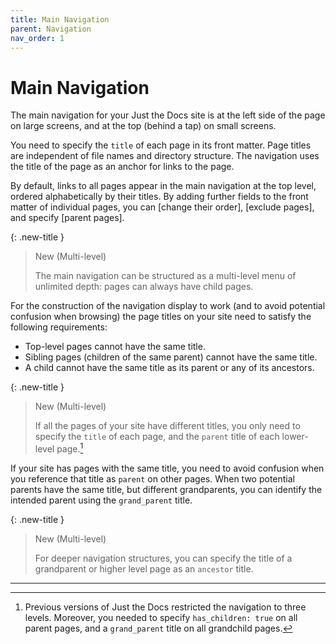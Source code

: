 ```yaml
---
title: Main Navigation
parent: Navigation
nav_order: 1
---
```


# Main Navigation

The main navigation for your Just the Docs site is at the left side of the page on large screens, and at the top (behind a tap) on small screens. 

You need to specify the `title` of each page in its front matter. Page titles are independent of file names and directory structure. The navigation uses the title of the page as an anchor for links to the page. 

By default, links to all pages appear in the main navigation at the top level, ordered alphabetically by their titles. By adding further fields to the front matter of individual pages, you can [change their order], [exclude pages], and specify [parent pages].

{: .new-title }
> New (Multi-level)
>
> The main navigation can be structured as a multi-level menu of unlimited depth:
> pages can always have child pages.

For the construction of the navigation display to work (and to avoid potential confusion when browsing) the page titles on your site need to satisfy the following requirements:

* Top-level pages cannot have the same title.
* Sibling pages (children of the same parent) cannot have the same title.
* A child cannot have the same title as its parent or any of its ancestors.

{: .new-title }
> New (Multi-level)
>
> If all the pages of your site have different titles, you only need to specify the `title` of each page, and the `parent` title of each lower-level page.[^1]

[^1]: Previous versions of Just the Docs restricted the navigation to three levels. Moreover, you needed to specify `has_children: true` on all parent pages, and a `grand_parent` title on all grandchild pages.

If your site has pages with the same title, you need to avoid confusion when you reference that title as `parent` on other pages. When two potential parents have the same title, but different grandparents, you can identify the intended parent using the `grand_parent` title. 

{: .new-title }
> New (Multi-level)
>
> For deeper navigation structures, you can specify the title of a grandparent or higher level page as an `ancestor` title.

----
